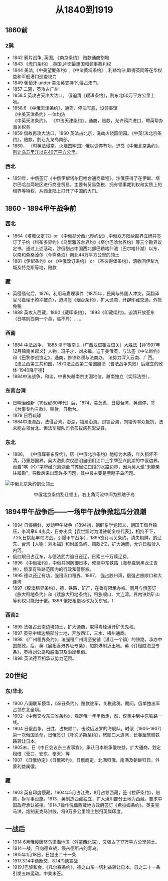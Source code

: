 # <center> 从1840到1919 <Badge type="tip" text="Beta 1.3" /></center>

## 1860前
### 2鸦
- 1842 鸦片战争, 英国, 《南京条约》 赔款通商割地  
- 1843 《虎门条约》, 英国,片面最惠国和领事裁判权  
- 1844 美法,《中美望厦条约》,《中法黄埔条约》, 利益均沾,取得英同等在华权益和军舰港口巡查权力   
- 1849 葡萄牙 under 美法英支持下,侵占澳门。
- 1857 二鸦，英攻占广州
- 1858.5 英攻占天津大沽口。 俄迫清《瑷珲条约》，割东北60万平方公里土地。  
- 1858.6 《中俄天津条约》，通商，停泊军舰，设领事馆  
  《中美天津条约》一体均沾  
  《中英天津条约》， 《中法天津条约》，通商，赔款，允许鸦片进口，聘英帮办海关税务  
- 1859 借故再攻大沽口。1860 英法占北京，洗劫火烧圆明园。《中英/法北京条约》，赔款，割让九龙岛南部。
- 1860， （时英法侵京，火烧圆明园）俄以调停有功，迫签《中俄北京条约》，[割让乌苏里江以东40万平方公里](https://upload.wikimedia.org/wikipedia/commons/1/15/MANCHURIA-U.S.S.R_BOUNDARY_Ct002999.jpg)。
### 西北
- 1851年，中俄签订《中俄伊犁塔尔巴哈台通商章程》。沙俄获得了在伊犁、塔尔巴哈台两地区进行商业贸易。主要有贸易免税、拥有领事裁判权和实质上的租界等特权，从西北陆上打开了中国的大门。

## 1860 - 1894甲午战争前
### 西北
- 1864《塔城议定书》or 《中俄勘分西北界约记》,中俄双方陆续勘界立碑并签订了子约《科布多界约》《乌里雅苏台界约》《塔尔巴哈台界约》等三个勘界议定书。通过上述活动，沙俄割占中国西北部巴勒喀什池（巴尔喀什湖）以东、以南和斋桑淖尔（今斋桑泊）南北44万平方公里的领土
- 1881《伊犁条约》or 《中俄改订条约》 or 《圣彼得堡条约》，清收回伊犁九城及特克斯等地，赔款
### 藏
- 英侵缅甸后，1876，利用马嘉理事件（1875年，民间与外国人冲突，英翻译官马嘉理于腾冲被杀），迫清签《烟台条约》，扩大通商，开辟印藏交通，外货免税  
- 1888 英攻入西藏，1890《藏印条约》， 1893《印藏续约》。迫清开放亚东（日喀则西南一个县，临不丹）... 。
### 西南
- 1884 中法战争， 1885 清于镇南关（广西友谊镇友谊关）大胜法【孙1907年12月镇南关起义】人物：冯子才，刘永福。迫于美俄英，与法签《中法新约》和《巴黎停战协定》，通商，修铁路须与法商办。 法势力深入云南、广西。  【法兰西第三共和国，1870法兰西第二帝国崩溃（普法战争失败）后建立的政体-1940降于德】  
- 1884中法战争，和谈，中丧失越南宗主国地位，越南独立（实际法控）。
### 东南台湾
- 日明治维新（19世纪60年代）后，1874，美怂恿，日侵台湾，英调停，签《台事专约三款》，赔款，日撤台。
- 1879 日吞琉球 
- 1884中法海战，法侵台湾，澎湖，福建沿海。封锁台海，刘铭传率众抵抗，法未能占领台北。但法军舰队司令孤拔病死澎湖县。

### 东北
- 1886， 《中俄珲春东界约》，因《中俄北京条约》地标为木质，年久损坏不清，乃重划国界。吴大澂此次仅勘明自图们江口土字牌至兴凯湖的中俄边界。而自“喀（К）”字牌经兴凯湖至乌苏里江口段的水路边界，因为吴大澂“未能亲往履勘”，导致后来出现许多问题，其中最主要是黑瞎子岛问题。 

![](https://upload.wikimedia.org/wikipedia/commons/1/15/MANCHURIA-U.S.S.R_BOUNDARY_Ct002999.jpg "中俄北京条约割让领土")   
<center> 中俄北京条约割让领土，右上角河流中间为熊瞎子岛</center> 


   
## 1894甲午战争后——一场甲午战争掀起瓜分浪潮
- 1894 日侵朝鲜，发动甲午战争（1894初，朝鲜东学党起义，朝国王借兵镇压，李鸿章6.4出兵，日亦出兵【袁世凯时为清驻朝全权代表】，相持不下，7.25,日挑起丰岛海战，引爆甲午战争），1895签订马关条约，清失朝鲜，割辽东、台湾【人物：刘永福】和附属岛屿、赔款2亿，扩大通商，允许日船驶入内河。
- 俄红眼日占辽东，与德法武力迫日还辽，日索三千万赎辽费。
- 1896 《中俄密约》，中俄共同防御日本，修建中东铁路（海参崴到黑龙江吉林），俄享有铁路范围内的行政和警察权。
- 1895 德以还辽有功，强租汉口租界，1897， 强占胶州湾，俄强占旅顺口和大连湾
- 1897《胶澳租界条约》，德，铁路，矿产，在鲁有限承办权。同月与俄签订《旅大租地条约》和《续旅大租地条约》，租旅顺口、大连湾。界内铁路矿山等利权只能归于俄。1899 俄把租借地改为关东省。f
### 西南2
- 1895 法强占云南边境领土，扩大通商，取得粤桂滇开矿优先权。
- 1897 英夺中缅边境部分土地，开放西江，三水、梧州通商。
- 1898 《广州租界条约》，法强租广州湾至安铺（湛江一个镇）的铁路，承办中国邮政。后，英《展拓香港界址专条》，加割港附近土地。英《订租威海卫专条》，英得刘公岛和威海卫及沿岸租借。
- 1898 英法德互相承认势力范围。

## 20世纪
### 东/华北
- 1900 八国联军侵华，《辛丑条约》，赔款驻军，关税盐税。期间，俄单独出军占领东北全境。
- 1902 《中俄交收东三省条约》，规定俄一年半撤走，然，仅集中到中东铁路一线。
- 1904 日俄战争，日胜，占旅顺口，击败俄波罗的海舰队。时俄（1905-1907）第一次俄国革命。日俄签订《朴次茅斯条约》，旅顺口大连湾，长春至旅顺铁路转让日本。
- 1905末，日《中日会议东三省事宜》，承认日本继承俄权益，扩大通商，划定租借（营口、安东、奉天）等
- 1907 《日俄协定》《日俄密约》，日俄商定，北满归俄，南满及朝鲜归日，外蒙利益属俄。
### 藏
- 1903 英自印度侵藏，1904年5月占江孜，8月占领西藏，签《拉萨条约》，赔款，拆军事设施。1913，英制造西藏独立，扩大滇川部分土地为西藏，要求中国政府承认被拒。1914.7操作傀儡西藏地方政府签订《希拉姆条约》。英麦克马洪，炮制麦克马洪线，将9万多公里领土划归英属印度。
## 一战后
- 1914 6月俄侵唐努乌梁海地区（外蒙西北端），又强占了17万平方公里领土。
- 1914一战，日向德宣战，侵占德所占的青岛。
- 1915年1月18日，日提出二十一条
- 1917.3.14中德断交，8.14向德宣战
- 1919.1巴黎和会，《凡尔赛条约》，德之山东一切利益转让日本。日之二十一条引发五四运动。中美未签。

